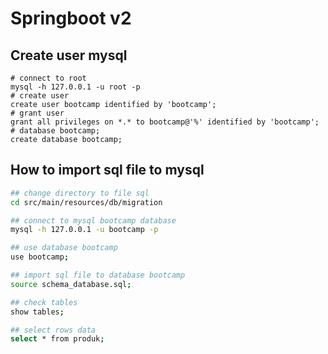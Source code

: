 # Springboot v2

## Create user mysql

```mysql
# connect to root
mysql -h 127.0.0.1 -u root -p
# create user
create user bootcamp identified by 'bootcamp';
# grant user
grant all privileges on *.* to bootcamp@'%' identified by 'bootcamp';
# database bootcamp;
create database bootcamp;
```

## How to import sql file to mysql

```bash
## change directory to file sql
cd src/main/resources/db/migration 

## connect to mysql bootcamp database
mysql -h 127.0.0.1 -u bootcamp -p

## use database bootcamp
use bootcamp;

## import sql file to database bootcamp
source schema_database.sql;

## check tables
show tables;

## select rows data
select * from produk;
```